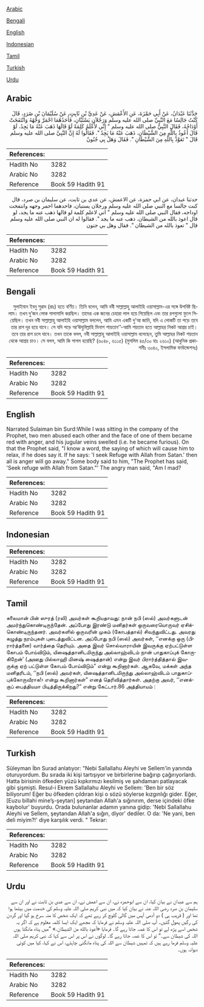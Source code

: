 [Arabic](#arabic)

[Bengali](#bengali)

[English](#english)

[Indonesian](#indonesian)

[Tamil](#tamil)

[Turkish](#turkish)

[Urdu](#urdu)

## Arabic


<div dir="rtl" lang="ar" style={{fontSize:'larger',backgroundColor:'#f8f9fa',padding:20}}>
حَدَّثَنَا عَبْدَانُ، عَنْ أَبِي حَمْزَةَ، عَنِ الأَعْمَشِ، عَنْ عَدِيِّ بْنِ ثَابِتٍ، عَنْ سُلَيْمَانَ بْنِ صُرَدٍ، قَالَ كُنْتُ جَالِسًا مَعَ النَّبِيِّ صلى الله عليه وسلم وَرَجُلاَنِ يَسْتَبَّانِ، فَأَحَدُهُمَا احْمَرَّ وَجْهُهُ وَانْتَفَخَتْ أَوْدَاجُهُ، فَقَالَ النَّبِيُّ صلى الله عليه وسلم ‏"‏ إِنِّي لأَعْلَمُ كَلِمَةً لَوْ قَالَهَا ذَهَبَ عَنْهُ مَا يَجِدُ، لَوْ قَالَ أَعُوذُ بِاللَّهِ مِنَ الشَّيْطَانِ‏.‏ ذَهَبَ عَنْهُ مَا يَجِدُ ‏"‏‏.‏ فَقَالُوا لَهُ إِنَّ النَّبِيَّ صلى الله عليه وسلم قَالَ ‏"‏ تَعَوَّذْ بِاللَّهِ مِنَ الشَّيْطَانِ ‏"‏‏.‏ فَقَالَ وَهَلْ بِي جُنُونٌ
</div>
<div style={{backgroundColor:'#f8f9fa',padding:20, marginBottom: 10}}><table> <thead> <tr> <th>References:</th> <th></th> </tr> </thead> <tbody><tr><td>Hadith No</td><td>3282</td></tr><tr><td>Arabic No</td><td>3282</td></tr><tr><td>Reference</td><td>Book 59 Hadith 91</td></tr></tbody></table></div>


<div dir="rtl" lang="ar" style={{fontSize:'larger',backgroundColor:'#f8f9fa',padding:20}}>
حدثنا عبدان، عن ابي حمزة، عن الاعمش، عن عدي بن ثابت، عن سليمان بن صرد، قال كنت جالسا مع النبي صلى الله عليه وسلم ورجلان يستبان، فاحدهما احمر وجهه وانتفخت اوداجه، فقال النبي صلى الله عليه وسلم " اني لاعلم كلمة لو قالها ذهب عنه ما يجد، لو قال اعوذ بالله من الشيطان. ذهب عنه ما يجد ". فقالوا له ان النبي صلى الله عليه وسلم قال " تعوذ بالله من الشيطان ". فقال وهل بي جنون
</div>
<div style={{backgroundColor:'#f8f9fa',padding:20, marginBottom: 10}}><table> <thead> <tr> <th>References:</th> <th></th> </tr> </thead> <tbody><tr><td>Hadith No</td><td>3282</td></tr><tr><td>Arabic No</td><td>3282</td></tr><tr><td>Reference</td><td>Book 59 Hadith 91</td></tr></tbody></table></div>

## Bengali


<div dir="rtl" lang="bn" style={{fontSize:'larger',backgroundColor:'#f8f9fa',padding:20}}>
সুলাইমান ইবনু সুরাদ (রাঃ) হতে বর্ণিত। তিনি বলেন, আমি নবী সাল্লাল্লাহু আলাইহি ওয়াসাল্লাম-এর সঙ্গে উপবিষ্ট ছিলাম। তখন দু’জন লোক গালাগালি করছিল। তাদের এক জনের চেহারা লাল হয়ে গিয়েছিল এবং তার রগগুলো ফুলে গিয়েছিল। তখন নবী সাল্লাল্লাহু আলাইহি ওয়াসাল্লাম বললেন, আমি এমন একটি দু’আ জানি, যদি এ লোকটি তা পড়ে তবে তার রাগ দূর হয়ে যাবে। সে যদি পড়ে আ‘ঊযুবিল্লাহি মিনাশ শায়তান’’-আমি শয়তান হতে আল্লাহর নিকট আশ্রয় চাই। তবে তার রাগ চলে যাবে। তখন তাকে বলল, নবী সাল্লাল্লাহু আলাইহি ওয়াসাল্লাম বলেছেন, তুমি আল্লাহর নিকট শয়তান থেকে আশ্রয় চাও। সে বলল, আমি কি পাগল হয়েছি? (৬০৪৮, ৬১১৫) (মুসলিম ৪৫/৩০ হাঃ ২৬১০) (আধুনিক প্রকাশনীঃ ৩০৪০, ইসলামিক ফাউন্ডেশনঃ)
</div>
<div style={{backgroundColor:'#f8f9fa',padding:20, marginBottom: 10}}><table> <thead> <tr> <th>References:</th> <th></th> </tr> </thead> <tbody><tr><td>Hadith No</td><td>3282</td></tr><tr><td>Arabic No</td><td>3282</td></tr><tr><td>Reference</td><td>Book 59 Hadith 91</td></tr></tbody></table></div>

## English


<div dir="ltr" lang="en" style={{fontSize:'larger',backgroundColor:'#f8f9fa',padding:20}}>
Narrated Sulaiman bin Surd:While I was sitting in the company of the Prophet, two men abused each other and the face of one of them became red with anger, and his jugular veins swelled (i.e. he became furious). On that the Prophet said, "I know a word, the saying of which will cause him to relax, if he does say it. If he says: 'I seek Refuge with Allah from Satan.' then all is anger will go away." Some body said to him, "The Prophet has said, 'Seek refuge with Allah from Satan."' The angry man said, "Am I mad?
</div>
<div style={{backgroundColor:'#f8f9fa',padding:20, marginBottom: 10}}><table> <thead> <tr> <th>References:</th> <th></th> </tr> </thead> <tbody><tr><td>Hadith No</td><td>3282</td></tr><tr><td>Arabic No</td><td>3282</td></tr><tr><td>Reference</td><td>Book 59 Hadith 91</td></tr></tbody></table></div>

## Indonesian


<div dir="ltr" lang="id" style={{fontSize:'larger',backgroundColor:'#f8f9fa',padding:20}}>

</div>
<div style={{backgroundColor:'#f8f9fa',padding:20, marginBottom: 10}}><table> <thead> <tr> <th>References:</th> <th></th> </tr> </thead> <tbody><tr><td>Hadith No</td><td>3282</td></tr><tr><td>Arabic No</td><td>3282</td></tr><tr><td>Reference</td><td>Book 59 Hadith 91</td></tr></tbody></table></div>

## Tamil


<div dir="ltr" lang="ta" style={{fontSize:'larger',backgroundColor:'#f8f9fa',padding:20}}>
சுலைமான் பின் ஸுரத் (ரலி) அவர்கள் கூறியதாவது: நான் நபி (ஸல்) அவர்களுடன் அமர்ந்துகொண்டிருந்தேன். அப்போது இரண்டு மனிதர்கள் ஒருவரையொருவர் ஏசிக்கொண்டிருந்தனர். அவர்களில் ஒருவரின் முகம் (கோபத்தால்) சிவந்துவிட்டது. அவரது கழுத்து நரம்புகள் புடைத்துவிட்டன. அப்போது நபி (ஸல்) அவர்கள், ‘‘எனக்கு ஒரு (பிரார்த்தனை) வார்த்தை தெரியும். அதை இவர் சொல்வாராயின் இவருக்கு ஏற்பட்டுள்ள கோபம் போய்விடும், யிஷைத்தானிடமிருந்து அல்லாஹ்விடம் நான் பாதுகாப்புக் கோருகிறேன்’ (அஊது பில்லாஹி மினஷ் ஷைத்தான்) என்று இவர் பிரார்த்தித்தால் இவருக்கு ஏற் பட்டுள்ள கோபம் போய்விடும்” என்று கூறினார்கள். ஆகவே, மக்கள் அந்த மனிதரிடம், ‘‘நபி (ஸல்) அவர்கள், யிஷைத்தானிடமிருந்து அல்லாஹ்விடம் பாதுகாப்புக்கோருவீராக!› என்று கூறினார்கள்” எனத் தெரிவித்தார்கள். அதற்கு அவர், ‘‘எனக்குப் பைத்தியமா பிடித்திருக்கிறது?” என்று கேட்டார்.86 அத்தியாயம் :
</div>
<div style={{backgroundColor:'#f8f9fa',padding:20, marginBottom: 10}}><table> <thead> <tr> <th>References:</th> <th></th> </tr> </thead> <tbody><tr><td>Hadith No</td><td>3282</td></tr><tr><td>Arabic No</td><td>3282</td></tr><tr><td>Reference</td><td>Book 59 Hadith 91</td></tr></tbody></table></div>

## Turkish


<div dir="ltr" lang="tr" style={{fontSize:'larger',backgroundColor:'#f8f9fa',padding:20}}>
Süleyman İbn Surad anlatıyor: "Nebi Sallallahu Aleyhi ve Sellem'in yanında oturuyordum. Bu sırada iki kişi tartışıyor ve birbirlerine bağırıp çağırıyorlardı. Hatta birisinin öfkeden yüzü kıpkırmızı kesilmiş ve şahdamarı patlayacak gibi şişmişti. Resul-i Ekrem Sallallahu Aleyhi ve Sellem: 'Ben bir söz biliyorum! Eğer bu öfkeden çıldıran kişi o sözü söylerse kızgınlığı gider. Eğer, [Euzu billahi mine’ş-şeytan] şeytandan Allah'a sığınırım, derse içindeki öfke kaybolur' buyurdu. Orada bulunanlar adamın yanına gidip: 'Nebi Sallallahu Aleyhi ve Sellem, şeytandan Allah'a sığın, diyor' dediler. O da: 'Ne yani, ben deli miyim?!' diye karşılık verdi. " Tekrar:
</div>
<div style={{backgroundColor:'#f8f9fa',padding:20, marginBottom: 10}}><table> <thead> <tr> <th>References:</th> <th></th> </tr> </thead> <tbody><tr><td>Hadith No</td><td>3282</td></tr><tr><td>Arabic No</td><td>3282</td></tr><tr><td>Reference</td><td>Book 59 Hadith 91</td></tr></tbody></table></div>

## Urdu


<div dir="rtl" lang="ur" style={{fontSize:'larger',backgroundColor:'#f8f9fa',padding:20}}>
ہم سے عبدان نے بیان کیا، ان سے ابوحمزہ نے، ان سے اعمش نے، ان سے عدی بن ثابت نے اور ان سے سلیمان بن صرد رضی اللہ عنہ نے بیان کیا کہ میں نبی کریم صلی اللہ علیہ وسلم کی خدمت میں بیٹھا ہوا تھا اور ( قریب ہی ) دو آدمی آپس میں گالی گلوچ کر رہے تھے کہ ایک شخص کا منہ سرخ ہو گیا اور گردن کی رگیں پھول گئیں۔ آپ صلی اللہ علیہ وسلم نے فرمایا کہ مجھے ایک ایسا کلمہ معلوم ہے کہ اگر یہ شخص اسے پڑھ لے تو اس کا غصہ جاتا رہے گا۔ فرمایا «أعوذ بالله من الشيطان‏.‏» ”میں پناہ مانگتا ہوں اللہ کی شیطان سے۔“ تو اس کا غصہ جاتا رہے گا۔ لوگوں نے اس پر اس سے کہا کہ نبی کریم صلی اللہ علیہ وسلم فرما رہے ہیں کہ تمہیں شیطان سے اللہ کی پناہ مانگنی چاہئے، اس نے کہا، کیا میں کوئی دیوانہ ہوں۔
</div>
<div style={{backgroundColor:'#f8f9fa',padding:20, marginBottom: 10}}><table> <thead> <tr> <th>References:</th> <th></th> </tr> </thead> <tbody><tr><td>Hadith No</td><td>3282</td></tr><tr><td>Arabic No</td><td>3282</td></tr><tr><td>Reference</td><td>Book 59 Hadith 91</td></tr></tbody></table></div>
